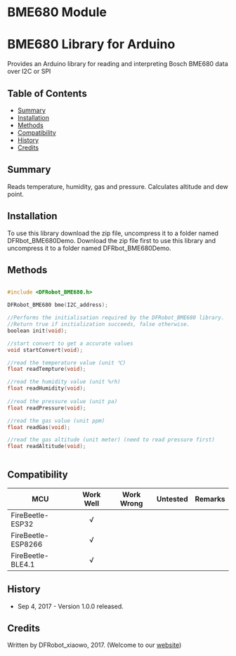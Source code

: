 # BME680 Module

# BME680 Library for Arduino
Provides an Arduino library for reading and interpreting Bosch BME680 data over I2C or SPI

## Table of Contents

* [Summary](#summary)
* [Installation](#installation)
* [Methods](#methods)
* [Compatibility](#Compatibility)
* [History](#history)
* [Credits](#credits)
<snippet>
<content>

## Summary

Reads temperature, humidity, gas and pressure. Calculates altitude and dew point.

## Installation

To use this library download the zip file, uncompress it to a folder named DFRbot_BME680Demo. 
Download the zip file first to use this library and uncompress it to a folder named DFRbot_BME680Demo. 

## Methods

```C++

#include <DFRobot_BME680.h>

DFRobot_BME680 bme(I2C_address);

//Performs the initialisation required by the DFRobot_BME680 library.
//Return true if initialization succeeds, false otherwise.
boolean init(void);

//start convert to get a accurate values
void startConvert(void);

//read the temperature value (unit ℃)
float readTempture(void);

//read the humidity value (unit %rh)
float readHumidity(void);
	
//read the pressure value (unit pa)
float readPressure(void);

//read the gas value (unit ppm)
float readGas(void);

//read the gas altitude (unit meter) (need to read pressure first)
float readAltitude(void);
	
```
	
## Compatibility

MCU                | Work Well | Work Wrong | Untested  | Remarks
------------------ | :----------: | :----------: | :---------: | -----
FireBeetle-ESP32  |      √       |             |            | 
FireBeetle-ESP8266  |      √       |             |            | 
FireBeetle-BLE4.1 |      √       |             |            | 

## History

- Sep 4, 2017 - Version 1.0.0 released.

## Credits

Written by DFRobot_xiaowo, 2017. (Welcome to our [website](https://www.dfrobot.com/))
